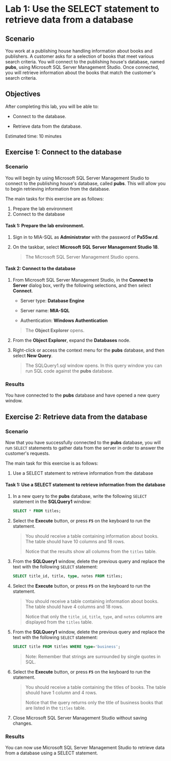 # Lab 1: Use the SELECT statement to retrieve data from a database

## Scenario

You work at a publishing house handling information about books and publishers. A customer asks for a selection of books that meet various search criteria. You will connect to the publishing house's database, named **pubs**, using Microsoft SQL Server Management Studio. Once connected, you will retrieve information about the books that match the customer's search criteria.

## Objectives

After completing this lab, you will be able to:

- Connect to the database.

- Retrieve data from the database.


Estimated time: 10 minutes

## Exercise 1: Connect to the database

### Scenario

You will begin by using Microsoft SQL Server Management Studio to connect to the publishing house's database, called **pubs**. This will allow you to begin retrieving information from the database.

The main tasks for this exercise are as follows:

1. Prepare the lab environment
2. Connect to the database

#### Task 1: Prepare the lab environment.

1. Sign in to MIA-SQL as **Administrator** with the password of **Pa55w.rd**.

2. On the taskbar, select **Microsoft SQL Server Management Studio 18**. 

   > The Microsoft SQL Server Management Studio opens.


####  Task 2: Connect to the database

1. From Microsoft SQL Server Management Studio, in the **Connect to Server** dialog box, verify the following selections, and then select **Connect**.

   - Server type: **Database Engine**

   - Server name: **MIA-SQL**

   - Authentication: **Windows Authentication**


   > The **Object Explorer** opens.

2. From the **Object Explorer**, expand the **Databases** node.

3. Right-click or access the context menu for the **pubs** database, and then select **New Query**.

   > The SQLQuery1.sql window opens. In this query window you can run SQL code against the **pubs** database.

### Results

You have connected to the **pubs** database and have opened a new query window.

## Exercise 2: Retrieve data from the database

### Scenario

Now that you have successfully connected to the **pubs** database, you will run `SELECT` statements to gather data from the server in order to answer the customer's requests.

The main task for this exercise is as follows:

1. Use a SELECT statement to retrieve information from the database

#### Task 1: Use a SELECT statement to retrieve information from the database

1. In a new query to the **pubs** database, write the following `SELECT` statement in the **SQLQuery1** window:

   ```sql
   SELECT * FROM titles;
   ```

2. Select the **Execute** button, or press **`F5`** on the keyboard to run the statement. 

   > You should receive a table containing information about books. The table should have 10 columns and 18 rows.
   >
   > Notice that the results show all columns from the `titles` table.
   
3. From the **SQLQuery1** window, delete the previous query and replace the text with the following `SELECT` statement:

   ```sql
   SELECT title_id, title, type, notes FROM titles;
   ```

4. Select the **Execute** button, or press **`F5`** on the keyboard to run the statement.

   > You should receive a table containing information about books. The table should have 4 columns and 18 rows.
   >
   >  Notice that only the `title_id`, `title`, `type`, and `notes` columns are displayed from the `titles` table.
   
5. From the **SQLQuery1** window, delete the previous query and replace the text with the following `SELECT` statement:

   ```sql
   SELECT title FROM titles WHERE type='business';
   ```
   >
   > Note: Remember that strings are surrounded by single quotes in SQL.

7. Select the **Execute** button, or press **`F5`** on the keyboard to run the statement. 

    > You should receive a table containing the titles of books. The table should have 1 column and 4 rows. 
    >
    > Notice that the query returns only the title of business books that are listed in the `titles` table.

8. Close Microsoft SQL Server Management Studio without saving changes.

### Results

You can now use Microsoft SQL Server Management Studio to retrieve data from a database using a SELECT statement.
